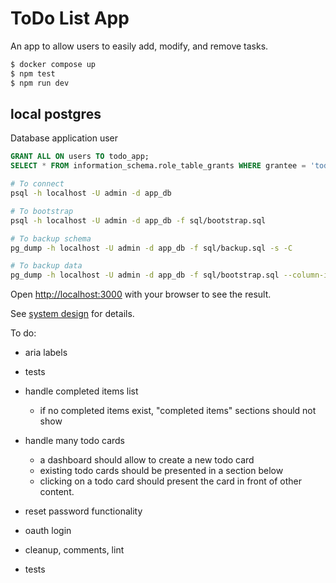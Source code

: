# ToDo List App

An app to allow users to easily add, modify, and remove tasks.

```bash
$ docker compose up
$ npm test
$ npm run dev
```

## local postgres

Database application user
```sql
GRANT ALL ON users TO todo_app;
SELECT * FROM information_schema.role_table_grants WHERE grantee = 'todo_app';
```

```bash
# To connect
psql -h localhost -U admin -d app_db

# To bootstrap
psql -h localhost -U admin -d app_db -f sql/bootstrap.sql

# To backup schema
pg_dump -h localhost -U admin -d app_db -f sql/backup.sql -s -C

# To backup data
pg_dump -h localhost -U admin -d app_db -f sql/bootstrap.sql --column-inserts --data-only
```

Open [http://localhost:3000](http://localhost:3000) with your browser to see the result.


See [system design](design.md) for details.

To do:
* aria labels
* tests

* handle completed items list
    * if no completed items exist, "completed items" sections should not show
* handle many todo cards
    * a dashboard should allow to create a new todo card
    * existing todo cards should be presented in a section below
    * clicking on a todo card should present the card in front of other content.
* reset password functionality
* oauth login
* cleanup, comments, lint
* tests